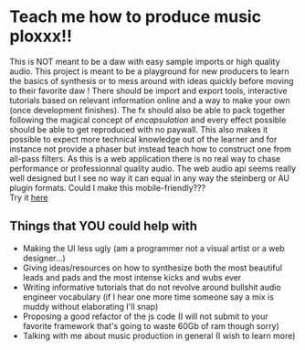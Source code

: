 # Teach me how to produce music ploxxx!!
This is NOT meant to be a daw with easy sample imports or high quality audio.
This project is meant to be a playground for new producers to learn the basics of synthesis or to mess around with ideas quickly before moving to their favorite daw !
There should be import and export tools, interactive tutorials based on relevant information online and a way to make your own (once development finishes).
The fx should also be able to pack together following the magical concept of *encapsulation* and every effect possible should be able to get reproduced with no paywall.
This also makes it possible to expect more technical knowledge out of the learner and for instance not provide a phaser but instead teach how to construct one from all-pass filters.
As this is a web application there is no real way to chase performance or professionnal quality audio.
The web audio api seems really well designed but I see no way it can equal in any way the steinberg or AU plugin formats.
Could I make this mobile-friendly???\
Try it [here](https://hyperlan-git.github.io/plox/synth.html)

## Things that YOU could help with
- Making the UI less ugly (am a programmer not a visual artist or a web designer...)
- Giving ideas/resources on how to synthesize both the most beautiful leads and pads and the most intense kicks and wubs ever
- Writing informative tutorials that do not revolve around bullshit audio engineer vocabulary (if I hear one more time someone say a mix is muddy without elaborating I'll snap)
- Proposing a good refactor of the js code (I will not submit to your favorite framework that's going to waste 60Gb of ram though sorry)
- Talking with me about music production in general (I wish to learn more)